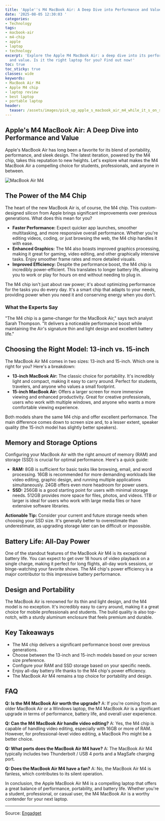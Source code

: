 ```yaml
---
title: 'Apple''s M4 MacBook Air: A Deep Dive into Performance and Value'
date: '2025-08-05 12:30:03 '
categories:
- Technology
tags:
- macbook-air
- m4-chip
- apple
- laptop
- technology
excerpt: 'Explore the Apple M4 MacBook Air: a deep dive into its performance, features,
  and value. Is it the right laptop for you? Find out now!'
toc: true
toc_sticky: true
classes: wide
keywords:
- MacBook Air M4
- Apple M4 chip
- laptop review
- best laptop
- portable laptop
header:
  teaser: /assets/images/pick_up_apple_s_macbook_air_m4_while_it_s_on_sale__20250805123003.jpg
---
```


## Apple's M4 MacBook Air: A Deep Dive into Performance and Value

Apple's MacBook Air has long been a favorite for its blend of portability, performance, and sleek design. The latest iteration, powered by the M4 chip, takes this reputation to new heights. Let's explore what makes the M4 MacBook Air a compelling choice for students, professionals, and anyone in between.

![MacBook Air M4](https://o.aolcdn.com/images/dims?image_uri=https%3A%2F%2Fs.yimg.com%2Fos%2Fcreatr-uploaded-images%2F2025-07%2Fb4a6a720-6ba2-11f0-a3df-a401534d6b84&resize=1400%2C868&client=19f2b5e49a271b2bde77&signature=dda331a54f18357b2b5d0ac2e915f8db84ac3028)

## The Power of the M4 Chip

The heart of the new MacBook Air is, of course, the M4 chip. This custom-designed silicon from Apple brings significant improvements over previous generations. What does this mean for you?

*   **Faster Performance:** Expect quicker app launches, smoother multitasking, and more responsive overall performance. Whether you're editing videos, coding, or just browsing the web, the M4 chip handles it with ease.
*   **Enhanced Graphics:** The M4 also boasts improved graphics processing, making it great for gaming, video editing, and other graphically intensive tasks. Enjoy smoother frame rates and more detailed visuals.
*   **Improved Efficiency:** Despite the performance boost, the M4 chip is incredibly power-efficient. This translates to longer battery life, allowing you to work or play for hours on end without needing to plug in.

The M4 chip isn't just about raw power; it's about optimizing performance for the tasks you do every day. It's a smart chip that adapts to your needs, providing power when you need it and conserving energy when you don't.

### What the Experts Say

"The M4 chip is a game-changer for the MacBook Air," says tech analyst Sarah Thompson. "It delivers a noticeable performance boost while maintaining the Air's signature thin and light design and excellent battery life."

## Choosing the Right Model: 13-inch vs. 15-inch

The MacBook Air M4 comes in two sizes: 13-inch and 15-inch. Which one is right for you? Here's a breakdown:

*   **13-inch MacBook Air:** The classic choice for portability. It's incredibly light and compact, making it easy to carry around. Perfect for students, travelers, and anyone who values a small footprint.
*   **15-inch MacBook Air:** Offers a larger screen for more immersive viewing and enhanced productivity. Great for creative professionals, users who work with multiple windows, and anyone who wants a more comfortable viewing experience.

Both models share the same M4 chip and offer excellent performance. The main difference comes down to screen size and, to a lesser extent, speaker quality (the 15-inch model has slightly better speakers).

## Memory and Storage Options

Configuring your MacBook Air with the right amount of memory (RAM) and storage (SSD) is crucial for optimal performance. Here's a quick guide:

*   **RAM:** 8GB is sufficient for basic tasks like browsing, email, and word processing. 16GB is recommended for more demanding workloads like video editing, graphic design, and running multiple applications simultaneously. 24GB offers even more headroom for power users.
*   **SSD:** 256GB is a good starting point for users with minimal storage needs. 512GB provides more space for files, photos, and videos. 1TB or larger is ideal for users who work with large media files or have extensive software libraries.

**Actionable Tip:** Consider your current and future storage needs when choosing your SSD size. It's generally better to overestimate than underestimate, as upgrading storage later can be difficult or impossible.

## Battery Life: All-Day Power

One of the standout features of the MacBook Air M4 is its exceptional battery life. You can expect to get over 18 hours of video playback on a single charge, making it perfect for long flights, all-day work sessions, or binge-watching your favorite shows. The M4 chip's power efficiency is a major contributor to this impressive battery performance.

## Design and Portability

The MacBook Air is renowned for its thin and light design, and the M4 model is no exception. It's incredibly easy to carry around, making it a great choice for mobile professionals and students. The build quality is also top-notch, with a sturdy aluminum enclosure that feels premium and durable.

## Key Takeaways

*   The M4 chip delivers a significant performance boost over previous generations.
*   Choose between the 13-inch and 15-inch models based on your screen size preference.
*   Configure your RAM and SSD storage based on your specific needs.
*   Enjoy all-day battery life thanks to the M4 chip's power efficiency.
*   The MacBook Air M4 remains a top choice for portability and design.

## FAQ

**Q: Is the M4 MacBook Air worth the upgrade?**
A: If you're coming from an older MacBook Air or a Windows laptop, the M4 MacBook Air is a significant upgrade in terms of performance, battery life, and overall user experience.

**Q: Can the M4 MacBook Air handle video editing?**
A: Yes, the M4 chip is capable of handling video editing, especially with 16GB or more of RAM. However, for professional-level video editing, a MacBook Pro might be a better choice.

**Q: What ports does the MacBook Air M4 have?**
A: The MacBook Air M4 typically includes two Thunderbolt / USB 4 ports and a MagSafe charging port.

**Q: Does the MacBook Air M4 have a fan?**
A: No, the MacBook Air M4 is fanless, which contributes to its silent operation.

In conclusion, the Apple MacBook Air M4 is a compelling laptop that offers a great balance of performance, portability, and battery life. Whether you're a student, professional, or casual user, the M4 MacBook Air is a worthy contender for your next laptop.

---

Source: [Engadget](https://www.engadget.com/deals/pick-up-apples-macbook-air-m4-while-its-on-sale-for-an-all-time-low-price-123031128.html?src=rss)
